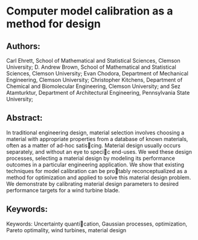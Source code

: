 # Computer model calibration as a method for design
## Authors: 
Carl Ehrett, School of Mathematical and Statistical Sciences, Clemson University; 
D. Andrew Brown, School of Mathematical and Statistical Sciences, Clemson University;
Evan Chodora, Department of Mechanical Engineering, Clemson University;
Christopher Kitchens, Department of Chemical and Biomolecular Engineering, Clemson University;
and Sez Atamturktur, Department of Architectural Engineering, Pennsylvania State University;

## Abstract: 
In traditional engineering design, material selection involves choosing a material
with appropriate properties from a database of known materials, often as a matter
of ad-hoc satiscing. Material design usually occurs separately, and without an eye
to specic end-uses. We wed these design processes, selecting a material design by
modeling its performance outcomes in a particular engineering application. We show
that existing techniques for model calibration can be protably reconceptualized as
a method for optimization and applied to solve this material design problem. We
demonstrate by calibrating material design parameters to desired performance targets
for a wind turbine blade.

## Keywords: 
Keywords: Uncertainty quantication, Gaussian processes, optimization, Pareto optimality,
wind turbines, material design
